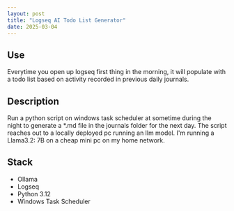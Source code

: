 ```yaml
---
layout: post
title: "Logseq AI Todo List Generator"
date: 2025-03-04
---
```

## Use
Everytime you open up logseq first thing in the morning, it will populate with a todo list based on activity recorded in previous daily journals.

## Description
Run a python script on windows task scheduler at sometime during the night to generate a *.md file in the journals folder for the next day. The script reaches out to a locally deployed pc running an llm model. I'm running a Llama3.2: 7B on a cheap mini pc on my home network.

## Stack
- Ollama
- Logseq
- Python 3.12
- Windows Task Scheduler